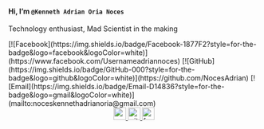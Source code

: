 #### Hi, I’m `@Kenneth Adrian Oria Noces`

Technology enthusiast, Mad Scientist in the making
<div>
[![Facebook](https://img.shields.io/badge/Facebook-1877F2?style=for-the-badge&logo=facebook&logoColor=white)](https://www.facebook.com/Usernameadriannoces)
[![GitHub](https://img.shields.io/badge/GitHub-000?style=for-the-badge&logo=github&logoColor=white)](https://github.com/NocesAdrian)
[![Email](https://img.shields.io/badge/Email-D14836?style=for-the-badge&logo=gmail&logoColor=white)](mailto:noceskennethadrianoria@gmail.com)  
</div>


<div align="center">
  <a href="mailto:noceskennethadrianoria@gmail.com?subject=Good%20Day%2C%20Developer!" target="_blank">
    <img src="https://img.shields.io/static/v1?message=Gmail&logo=gmail&label=&color=D14836&logoColor=white&labelColor=&style=for-the-badge" height="25" alt="gmail logo"  />
  </a>
  <a href="https://github.com/NocesAdrian" target="_blank">
    <img src="https://img.shields.io/badge/GitHub-000?style=for-the-badge&logo=github&logoColor=white" height="25" alt="github logo"  />
  </a>
  <a href="[https://github.com/NocesAdrian]" target="_blank">
    <img src="https://img.shields.io/static/v1?message=Facebook&logo=facebook&label=&color=1877F2&logoColor=white&labelColor=&style=for-the-badge" height="25" alt="facebook logo"  />
  </a>
</div>
